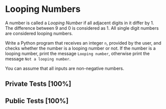 # Looping Numbers

A number is called a *Looping Number* if all adjacent digits in it differ by 1. The difference between 9 and 0 is considered as 1. All single digit numbers are considered looping numbers.


Write a Python program that receives an integer `n`, provided by the user, and checks whether the number is a looping number or not. If the number is a looping number, print the message `Looping number`, otherwise print the message `Not a looping number`.


You can assume that all inputs are non-negative numbers.



## Private Tests [100%]

## Public Tests [100%]
